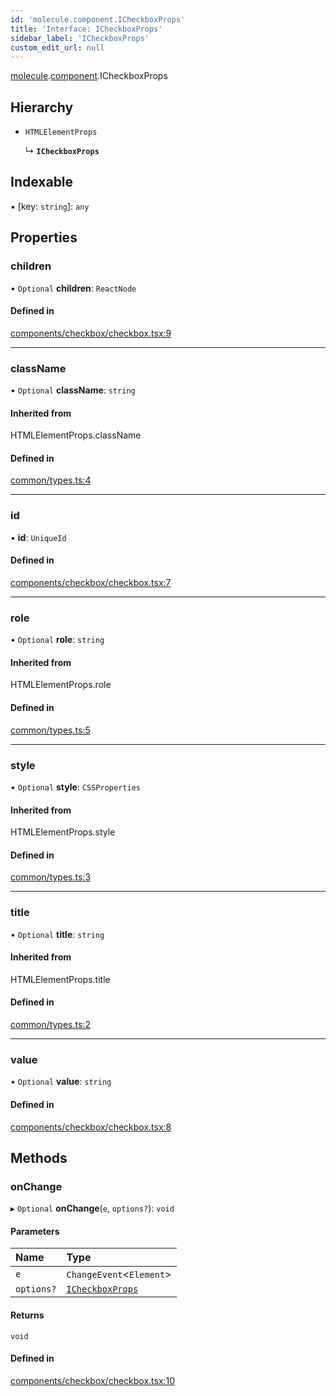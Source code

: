 ```yaml
---
id: 'molecule.component.ICheckboxProps'
title: 'Interface: ICheckboxProps'
sidebar_label: 'ICheckboxProps'
custom_edit_url: null
---
```


[molecule](../namespaces/molecule).[component](../namespaces/molecule.component).ICheckboxProps

## Hierarchy

-   `HTMLElementProps`

    ↳ **`ICheckboxProps`**

## Indexable

▪ [key: `string`]: `any`

## Properties

### children

• `Optional` **children**: `ReactNode`

#### Defined in

[components/checkbox/checkbox.tsx:9](https://github.com/DTStack/molecule/blob/3e6bc450/src/components/checkbox/checkbox.tsx#L9)

---

### className

• `Optional` **className**: `string`

#### Inherited from

HTMLElementProps.className

#### Defined in

[common/types.ts:4](https://github.com/DTStack/molecule/blob/3e6bc450/src/common/types.ts#L4)

---

### id

• **id**: `UniqueId`

#### Defined in

[components/checkbox/checkbox.tsx:7](https://github.com/DTStack/molecule/blob/3e6bc450/src/components/checkbox/checkbox.tsx#L7)

---

### role

• `Optional` **role**: `string`

#### Inherited from

HTMLElementProps.role

#### Defined in

[common/types.ts:5](https://github.com/DTStack/molecule/blob/3e6bc450/src/common/types.ts#L5)

---

### style

• `Optional` **style**: `CSSProperties`

#### Inherited from

HTMLElementProps.style

#### Defined in

[common/types.ts:3](https://github.com/DTStack/molecule/blob/3e6bc450/src/common/types.ts#L3)

---

### title

• `Optional` **title**: `string`

#### Inherited from

HTMLElementProps.title

#### Defined in

[common/types.ts:2](https://github.com/DTStack/molecule/blob/3e6bc450/src/common/types.ts#L2)

---

### value

• `Optional` **value**: `string`

#### Defined in

[components/checkbox/checkbox.tsx:8](https://github.com/DTStack/molecule/blob/3e6bc450/src/components/checkbox/checkbox.tsx#L8)

## Methods

### onChange

▸ `Optional` **onChange**(`e`, `options?`): `void`

#### Parameters

| Name       | Type                                                  |
| :--------- | :---------------------------------------------------- |
| `e`        | `ChangeEvent`<`Element`\>                             |
| `options?` | [`ICheckboxProps`](molecule.component.ICheckboxProps) |

#### Returns

`void`

#### Defined in

[components/checkbox/checkbox.tsx:10](https://github.com/DTStack/molecule/blob/3e6bc450/src/components/checkbox/checkbox.tsx#L10)
